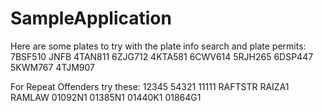 # SampleApplication 

Here are some plates to try with the plate info search and plate permits:
7BSF510
JNFB
4TAN811
6ZJG712
4KTA581
6CWV614
5RJH265
6DSP447
5KWM767
4TJM907

For Repeat Offenders try these:
12345
54321
11111
RAFTSTR
RAIZA1
RAMLAW
01092N1
01385N1
01440K1
01864G1
